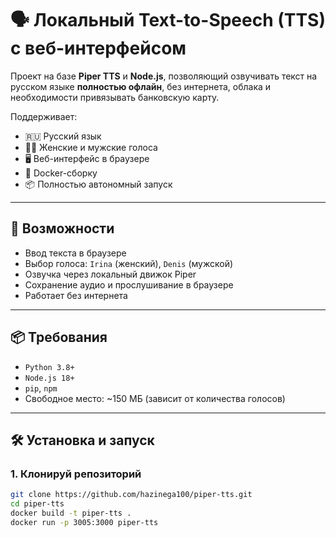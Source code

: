 # 🗣️ Локальный Text-to-Speech (TTS) с веб-интерфейсом

Проект на базе **Piper TTS** и **Node.js**, позволяющий озвучивать текст на русском языке **полностью офлайн**, без интернета, облака и необходимости привязывать банковскую карту.

Поддерживает:
- 🇷🇺 Русский язык
- 👩‍🦰 Женские и мужские голоса
- 🖥️ Веб-интерфейс в браузере
- 🐳 Docker-сборку
- 📦 Полностью автономный запуск

---

## 🚀 Возможности

- Ввод текста в браузере
- Выбор голоса: `Irina` (женский), `Denis` (мужской)
- Озвучка через локальный движок Piper
- Сохранение аудио и прослушивание в браузере
- Работает без интернета

---

## 📦 Требования

- `Python 3.8+`
- `Node.js 18+`
- `pip`, `npm`
- Свободное место: ~150 МБ (зависит от количества голосов)

---

## 🛠 Установка и запуск

### 1. Клонируй репозиторий

```bash
git clone https://github.com/hazinega100/piper-tts.git
cd piper-tts
docker build -t piper-tts .
docker run -p 3005:3000 piper-tts